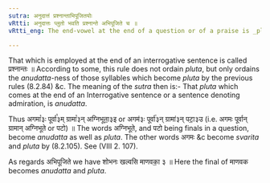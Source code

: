 ```yaml
---
sutra: अनुदात्तं प्रश्नान्ताभिपूजितयोः
vRtti: अनुदात्तः प्लुतो भवति प्रश्नान्ते अभिपूजिते च ॥
vRtti_eng: The end-vowel at the end of a question or of a praise is _pluta_, but unaccented.

---
```

That which is employed at the end of an interrogative sentence is called प्रश्नान्तः ॥ According to some, this rule does not ordain _pluta_, but only ordains the _anudatta_-ness of those syllables which become _pluta_ by the previous rules (8.2.84) &c. The meaning of the _sutra_ then is:- That _pluta_ which comes at the end of an Interrogative sentence or a sentence denoting admiration, is _anudatta_.

Thus अगमा꣡३ः पूर्वा꣡३म् ग्रामा꣡३न् अग्निभूता॒३इ or अगम॑३ः पूर्वा॑३न् ग्रामा॑३न् पटा॒३उ (i.e. अगमः पूर्वान् ग्रामान् अग्निभूते or पटो) ॥ The words अग्निभूते, and पटो being finals in a question, become _anudatta_ as well as _pluta_. The other words अगमः &c become _svarita_ and _pluta_ by (8.2.105). See (VIII 2. 107).

As regards अभिपूजिते we have शोभनः खल्वसि माणवका॒ ३ ॥  Here the final of माणवक becomes _anudatta_ and _pluta_.